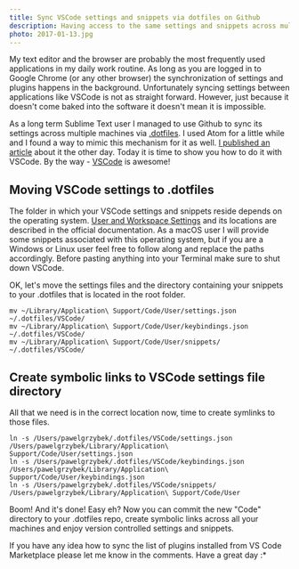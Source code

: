 ```yaml
---
title: Sync VSCode settings and snippets via dotfiles on Github
description: Having access to the same settings and snippets across multiple devices is a handy feature of some text editors. This is how to do it in VSCode.
photo: 2017-01-13.jpg
---
```


My text editor and the browser are probably the most frequently used applications in my daily work routine. As long as you are logged in to Google Chrome (or any other browser) the synchronization of settings and plugins happens in the background. Unfortunately syncing settings between applications like VSCode is not as straight forward. However, just because it doesn't come baked into the software it doesn't mean it is impossible.

As a long term Sublime Text user I managed to use Github to sync its settings across multiple machines via [.dotfiles](https://github.com/pawelgrzybek/dotfiles). I used Atom for a little while and I found a way to mimic this mechanism for it as well. [I published an article](https://pawelgrzybek.com/sync-atom-between-multiple-devices/) about it the other day. Today it is time to show you how to do it with VSCode. By the way - [VSCode](https://code.visualstudio.com/) is awesome!

## Moving VSCode settings to .dotfiles

The folder in which your VSCode settings and snippets reside depends on the operating system. [User and Workspace Settings](https://code.visualstudio.com/Docs/customization/userandworkspace) and its locations are described in the official documentation. As a macOS user I will provide some snippets associated with this operating system, but if you are a Windows or Linux user feel free to follow along and replace the paths accordingly. Before pasting anything into your Terminal make sure to shut down VSCode.

OK, let's move the settings files and the directory containing your snippets to your .dotfiles that is located in the root folder.

```
mv ~/Library/Application\ Support/Code/User/settings.json ~/.dotfiles/VSCode/
mv ~/Library/Application\ Support/Code/User/keybindings.json ~/.dotfiles/VSCode/
mv ~/Library/Application\ Support/Code/User/snippets/ ~/.dotfiles/VSCode/
```

## Create symbolic links to VSCode settings file directory

All that we need is in the correct location now, time to create symlinks to those files.

```
ln -s /Users/pawelgrzybek/.dotfiles/VSCode/settings.json /Users/pawelgrzybek/Library/Application\ Support/Code/User/settings.json
ln -s /Users/pawelgrzybek/.dotfiles/VSCode/keybindings.json /Users/pawelgrzybek/Library/Application\ Support/Code/User/keybindings.json
ln -s /Users/pawelgrzybek/.dotfiles/VSCode/snippets/ /Users/pawelgrzybek/Library/Application\ Support/Code/User
```

Boom! And it's done! Easy eh? Now you can commit the new "Code" directory to your .dotfiles repo, create symbolic links across all your machines and enjoy version controlled settings and snippets.

If you have any idea how to sync the list of plugins installed from VS Code Marketplace please let me know in the comments. Have a great day :*
